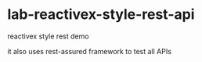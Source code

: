 # lab-reactivex-style-rest-api
reactivex style rest demo

it also uses rest-assured framework to test all APIs
